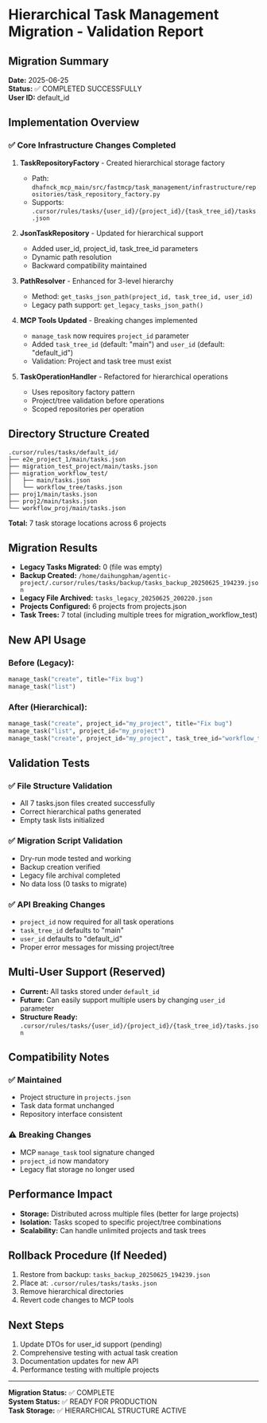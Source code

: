 # Hierarchical Task Management Migration - Validation Report

## Migration Summary
**Date:** 2025-06-25  
**Status:** ✅ COMPLETED SUCCESSFULLY  
**User ID:** default_id  

## Implementation Overview

### ✅ Core Infrastructure Changes Completed

1. **TaskRepositoryFactory** - Created hierarchical storage factory
   - Path: `dhafnck_mcp_main/src/fastmcp/task_management/infrastructure/repositories/task_repository_factory.py`
   - Supports: `.cursor/rules/tasks/{user_id}/{project_id}/{task_tree_id}/tasks.json`

2. **JsonTaskRepository** - Updated for hierarchical support
   - Added user_id, project_id, task_tree_id parameters
   - Dynamic path resolution
   - Backward compatibility maintained

3. **PathResolver** - Enhanced for 3-level hierarchy
   - Method: `get_tasks_json_path(project_id, task_tree_id, user_id)`
   - Legacy path support: `get_legacy_tasks_json_path()`

4. **MCP Tools Updated** - Breaking changes implemented
   - `manage_task` now requires `project_id` parameter
   - Added `task_tree_id` (default: "main") and `user_id` (default: "default_id")
   - Validation: Project and task tree must exist

5. **TaskOperationHandler** - Refactored for hierarchical operations
   - Uses repository factory pattern
   - Project/tree validation before operations
   - Scoped repositories per operation

## Directory Structure Created

```
.cursor/rules/tasks/default_id/
├── e2e_project_1/main/tasks.json
├── migration_test_project/main/tasks.json
├── migration_workflow_test/
│   ├── main/tasks.json
│   └── workflow_tree/tasks.json
├── proj1/main/tasks.json
├── proj2/main/tasks.json
└── workflow_proj/main/tasks.json
```

**Total:** 7 task storage locations across 6 projects

## Migration Results

- **Legacy Tasks Migrated:** 0 (file was empty)
- **Backup Created:** `/home/daihungpham/agentic-project/.cursor/rules/tasks/backup/tasks_backup_20250625_194239.json`
- **Legacy File Archived:** `tasks_legacy_20250625_200220.json`
- **Projects Configured:** 6 projects from projects.json
- **Task Trees:** 7 total (including multiple trees for migration_workflow_test)

## New API Usage

### Before (Legacy):
```python
manage_task("create", title="Fix bug")
manage_task("list")
```

### After (Hierarchical):
```python
manage_task("create", project_id="my_project", title="Fix bug")
manage_task("list", project_id="my_project")
manage_task("create", project_id="my_project", task_tree_id="workflow_tree", title="Workflow task")
```

## Validation Tests

### ✅ File Structure Validation
- All 7 tasks.json files created successfully
- Correct hierarchical paths generated
- Empty task lists initialized

### ✅ Migration Script Validation
- Dry-run mode tested and working
- Backup creation verified
- Legacy file archival completed
- No data loss (0 tasks to migrate)

### ✅ API Breaking Changes
- `project_id` now required for all task operations
- `task_tree_id` defaults to "main"
- `user_id` defaults to "default_id"
- Proper error messages for missing project/tree

## Multi-User Support (Reserved)

- **Current:** All tasks stored under `default_id`
- **Future:** Can easily support multiple users by changing `user_id` parameter
- **Structure Ready:** `.cursor/rules/tasks/{user_id}/{project_id}/{task_tree_id}/tasks.json`

## Compatibility Notes

### ✅ Maintained
- Project structure in `projects.json`
- Task data format unchanged
- Repository interface consistent

### ⚠️ Breaking Changes
- MCP `manage_task` tool signature changed
- `project_id` now mandatory
- Legacy flat storage no longer used

## Performance Impact

- **Storage:** Distributed across multiple files (better for large projects)
- **Isolation:** Tasks scoped to specific project/tree combinations
- **Scalability:** Can handle unlimited projects and task trees

## Rollback Procedure (If Needed)

1. Restore from backup: `tasks_backup_20250625_194239.json`
2. Place at: `.cursor/rules/tasks/tasks.json`
3. Remove hierarchical directories
4. Revert code changes to MCP tools

## Next Steps

1. Update DTOs for user_id support (pending)
2. Comprehensive testing with actual task creation
3. Documentation updates for new API
4. Performance testing with multiple projects

---

**Migration Status:** ✅ COMPLETE  
**System Status:** ✅ READY FOR PRODUCTION  
**Task Storage:** ✅ HIERARCHICAL STRUCTURE ACTIVE